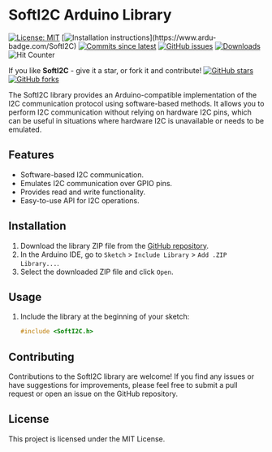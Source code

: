 # SoftI2C Arduino Library
[![License: MIT](https://img.shields.io/badge/License-MIT-green.svg)](https://opensource.org/licenses/MIT)
[![Installation instructions](https://www.ardu-badge.com/badge/SoftI2C.svg?)](https://www.ardu-badge.com/SoftI2C)
[![Commits since latest](https://img.shields.io/github/commits-since/yasir-shahzad/SoftI2C/latest)](https://github.com/yasir-shahzad/SoftI2C/commits/master)
[![GitHub issues](https://img.shields.io/github/issues/yasir-shahzad/SoftI2C.svg)](https://github.com/yasir-shahzad/SoftI2C/issues)
[![Downloads](https://img.shields.io/github/downloads/yasir-shahzad/SoftI2C/total.svg?maxAge=3600)](https://github.com/yasir-shahzad/SoftI2C/releases/latest)
![Hit Counter](https://visitor-badge.laobi.icu/badge?page_id=yasir-shahzad_SoftI2C)

If you like **SoftI2C** - give it a star, or fork it and contribute!
[![GitHub stars](https://img.shields.io/github/stars/yasir-shahzad/SoftI2C.svg?style=social&label=Star)](https://github.com/yasir-shahzad/SoftI2C/stargazers)
[![GitHub forks](https://img.shields.io/github/forks/yasir-shahzad/SoftI2C.svg?style=social&label=Fork)](https://github.com/yasir-shahzad/SoftI2C/network)

The SoftI2C library provides an Arduino-compatible implementation of the I2C communication protocol using software-based methods. It allows you to perform I2C communication without relying on hardware I2C pins, which can be useful in situations where hardware I2C is unavailable or needs to be emulated.

## Features

- Software-based I2C communication.
- Emulates I2C communication over GPIO pins.
- Provides read and write functionality.
- Easy-to-use API for I2C operations.

## Installation

1. Download the library ZIP file from the [GitHub repository](https://github.com/yasir-shahzad/SoftI2C).
2. In the Arduino IDE, go to `Sketch` > `Include Library` > `Add .ZIP Library...`.
3. Select the downloaded ZIP file and click `Open`.

## Usage

1. Include the library at the beginning of your sketch:

   ```cpp
   #include <SoftI2C.h>

   
## Contributing
Contributions to the SoftI2C library are welcome! If you find any issues or have suggestions for improvements, please feel free to submit a pull request or open an issue on the GitHub repository.

## License
This project is licensed under the MIT License.
